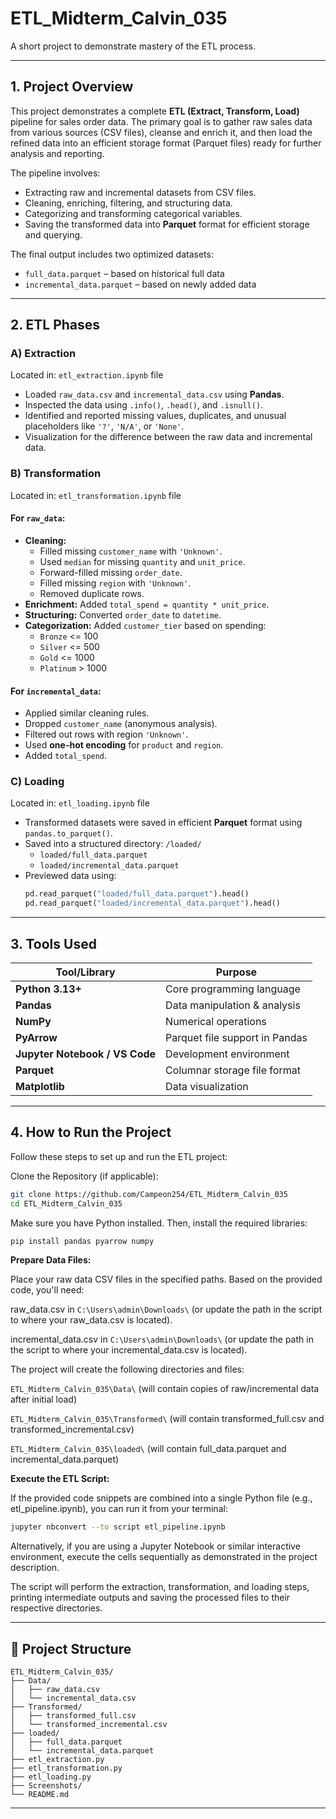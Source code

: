 # ETL_Midterm_Calvin_035
A short project to demonstrate mastery of the ETL process.

---

## 1. Project Overview

This project demonstrates a complete **ETL (Extract, Transform, Load)** pipeline for sales order data. 
The primary goal is to gather raw sales data from various sources (CSV files), cleanse and enrich it, and then load the refined data into an efficient storage format (Parquet files) ready for further analysis and reporting. 

The pipeline involves:

- Extracting raw and incremental datasets from CSV files.
- Cleaning, enriching, filtering, and structuring data.
- Categorizing and transforming categorical variables.
- Saving the transformed data into **Parquet** format for efficient storage and querying.

The final output includes two optimized datasets:  
- `full_data.parquet` – based on historical full data  
- `incremental_data.parquet` – based on newly added data

---

##  2. ETL Phases

### A) Extraction

Located in: `etl_extraction.ipynb` file

- Loaded `raw_data.csv` and `incremental_data.csv` using **Pandas**.
- Inspected the data using `.info()`, `.head()`, and `.isnull()`.
- Identified and reported missing values, duplicates, and unusual placeholders like `'?'`, `'N/A'`, or `'None'`.
- Visualization for the difference between the raw data and incremental data.

### B) Transformation

Located in: `etl_transformation.ipynb` file

#### For `raw_data`:
- **Cleaning:**
  - Filled missing `customer_name` with `'Unknown'`.
  - Used `median` for missing `quantity` and `unit_price`.
  - Forward-filled missing `order_date`.
  - Filled missing `region` with `'Unknown'`.
  - Removed duplicate rows.
- **Enrichment:** Added `total_spend = quantity * unit_price`.
- **Structuring:** Converted `order_date` to `datetime`.
- **Categorization:** Added `customer_tier` based on spending:
  - `Bronze` <= 100  
  - `Silver` <= 500  
  - `Gold` <= 1000  
  - `Platinum` > 1000

#### For `incremental_data`:
- Applied similar cleaning rules.
- Dropped `customer_name` (anonymous analysis).
- Filtered out rows with region `'Unknown'`.
- Used **one-hot encoding** for `product` and `region`.
- Added `total_spend`.

### C) Loading

Located in: `etl_loading.ipynb` file

- Transformed datasets were saved in efficient **Parquet** format using `pandas.to_parquet()`.
- Saved into a structured directory: `/loaded/`
  - `loaded/full_data.parquet`
  - `loaded/incremental_data.parquet`
- Previewed data using:
  ```python
  pd.read_parquet("loaded/full_data.parquet").head()
  pd.read_parquet("loaded/incremental_data.parquet").head()
    ```

---

## 3. Tools Used

| Tool/Library                   | Purpose                              |
| ------------------------------ | ------------------------------------ |
| **Python 3.13+**               | Core programming language            |
| **Pandas**                     | Data manipulation & analysis         |
| **NumPy**                      | Numerical operations                 |
| **PyArrow**                    | Parquet file support in Pandas       |
| **Jupyter Notebook / VS Code** | Development environment              |
| **Parquet**                    | Columnar storage file format         |
| **Matplotlib**                 | Data visualization                   |


---



## 4. How to Run the Project
Follow these steps to set up and run the ETL project:

Clone the Repository (if applicable):

```bash
git clone https://github.com/Campeon254/ETL_Midterm_Calvin_035
cd ETL_Midterm_Calvin_035
```

Make sure you have Python installed. Then, install the required libraries:

```bash
pip install pandas pyarrow numpy
```

**Prepare Data Files:**

Place your raw data CSV files in the specified paths. Based on the provided code, you'll need:

raw_data.csv in `C:\Users\admin\Downloads\` (or update the path in the script to where your raw_data.csv is located).

incremental_data.csv in `C:\Users\admin\Downloads\` (or update the path in the script to where your incremental_data.csv is located).

The project will create the following directories and files:

`ETL_Midterm_Calvin_035\Data\` (will contain copies of raw/incremental data after initial load)

`ETL_Midterm_Calvin_035\Transformed\` (will contain transformed_full.csv and transformed_incremental.csv)

`ETL_Midterm_Calvin_035\loaded\` (will contain full_data.parquet and incremental_data.parquet)

**Execute the ETL Script:**

If the provided code snippets are combined into a single Python file (e.g., etl_pipeline.ipynb), you can run it from your terminal:

```bash
jupyter nbconvert --to script etl_pipeline.ipynb
```

Alternatively, if you are using a Jupyter Notebook or similar interactive environment, execute the cells sequentially as demonstrated in the project description.

The script will perform the extraction, transformation, and loading steps, printing intermediate outputs and saving the processed files to their respective directories.

---

## 📁 Project Structure

```
ETL_Midterm_Calvin_035/
├── Data/
│   ├── raw_data.csv
│   └── incremental_data.csv
├── Transformed/
│   ├── transformed_full.csv
│   └── transformed_incremental.csv
├── loaded/
│   ├── full_data.parquet
│   └── incremental_data.parquet
├── etl_extraction.py
├── etl_transformation.py
├── etl_loading.py
├── Screenshots/
└── README.md
```

---